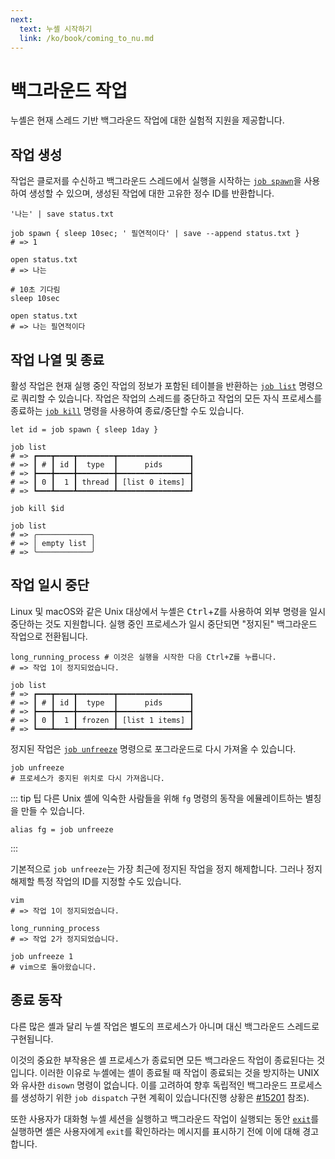 ```yaml
---
next:
  text: 누셸 시작하기
  link: /ko/book/coming_to_nu.md
---
```


# 백그라운드 작업

누셸은 현재 스레드 기반 백그라운드 작업에 대한 실험적 지원을 제공합니다.

## 작업 생성

작업은 클로저를 수신하고 백그라운드 스레드에서 실행을 시작하는 [`job spawn`](/commands/docs/job_spawn.md)을 사용하여 생성할 수 있으며, 생성된 작업에 대한 고유한 정수 ID를 반환합니다.

```nu
'나는' | save status.txt

job spawn { sleep 10sec; ' 필연적이다' | save --append status.txt }
# => 1

open status.txt
# => 나는

# 10초 기다림
sleep 10sec

open status.txt
# => 나는 필연적이다
```

## 작업 나열 및 종료

활성 작업은 현재 실행 중인 작업의 정보가 포함된 테이블을 반환하는 [`job list`](/commands/docs/job_list.md) 명령으로 쿼리할 수 있습니다.
작업은 작업의 스레드를 중단하고 작업의 모든 자식 프로세스를 종료하는 [`job kill`](/commands/docs/job_kill.md) 명령을 사용하여 종료/중단할 수도 있습니다.

```nu
let id = job spawn { sleep 1day }

job list
# => ┏━━━┳━━━━┳━━━━━━━━┳━━━━━━━━━━━━━━━━┓
# => ┃ # ┃ id ┃  type  ┃      pids      ┃
# => ┣━━━╋━━━━╋━━━━━━━━╋━━━━━━━━━━━━━━━━┫
# => ┃ 0 ┃  1 ┃ thread ┃ [list 0 items] ┃
# => ┗━━━┻━━━━┻━━━━━━━━┻━━━━━━━━━━━━━━━━┛

job kill $id

job list
# => ╭────────────╮
# => │ empty list │
# => ╰────────────╯
```

## 작업 일시 중단

Linux 및 macOS와 같은 Unix 대상에서 누셸은 <kbd>Ctrl</kbd>+<kbd>Z</kbd>를 사용하여 외부 명령을 일시 중단하는 것도 지원합니다. 실행 중인 프로세스가 일시 중단되면 "정지된" 백그라운드 작업으로 전환됩니다.

```nu
long_running_process # 이것은 실행을 시작한 다음 Ctrl+Z를 누릅니다.
# => 작업 1이 정지되었습니다.

job list
# => ┏━━━┳━━━━┳━━━━━━━━┳━━━━━━━━━━━━━━━━┓
# => ┃ # ┃ id ┃  type  ┃      pids      ┃
# => ┣━━━╋━━━━╋━━━━━━━━╋━━━━━━━━━━━━━━━━┫
# => ┃ 0 ┃  1 ┃ frozen ┃ [list 1 items] ┃
# => ┗━━━┻━━━━┻━━━━━━━━┻━━━━━━━━━━━━━━━━┛
```

정지된 작업은 [`job unfreeze`](/commands/docs/job_unfreeze.md) 명령으로 포그라운드로 다시 가져올 수 있습니다.

```nu
job unfreeze
# 프로세스가 중지된 위치로 다시 가져옵니다.
```

::: tip 팁
다른 Unix 셸에 익숙한 사람들을 위해 `fg` 명령의 동작을 에뮬레이트하는 별칭을 만들 수 있습니다.

```nu
alias fg = job unfreeze
```

:::

기본적으로 `job unfreeze`는 가장 최근에 정지된 작업을 정지 해제합니다. 그러나 정지 해제할 특정 작업의 ID를 지정할 수도 있습니다.

```nu
vim
# => 작업 1이 정지되었습니다.

long_running_process
# => 작업 2가 정지되었습니다.

job unfreeze 1
# vim으로 돌아왔습니다.
```

## 종료 동작

다른 많은 셸과 달리 누셸 작업은 별도의 프로세스가 아니며 대신 백그라운드 스레드로 구현됩니다.

이것의 중요한 부작용은 셸 프로세스가 종료되면 모든 백그라운드 작업이 종료된다는 것입니다.
이러한 이유로 누셸에는 셸이 종료될 때 작업이 종료되는 것을 방지하는 UNIX와 유사한 `disown` 명령이 없습니다.
이를 고려하여 향후 독립적인 백그라운드 프로세스를 생성하기 위한 `job dispatch` 구현 계획이 있습니다(진행 상황은 [#15201](https://github.com/nushell/nushell/issues/15193?issue=nushell%7Cnushell%7C15201) 참조).

또한 사용자가 대화형 누셸 세션을 실행하고 백그라운드 작업이 실행되는 동안 [`exit`](/commands/docs/exit.md)를 실행하면 셸은 사용자에게 `exit`를 확인하라는 메시지를 표시하기 전에 이에 대해 경고합니다.

